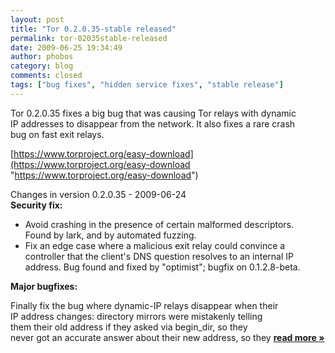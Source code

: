 ```yaml
---
layout: post
title: "Tor 0.2.0.35-stable released"
permalink: tor-02035stable-released
date: 2009-06-25 19:34:49
author: phobos
category: blog
comments: closed
tags: ["bug fixes", "hidden service fixes", "stable release"]
---
```


Tor 0.2.0.35 fixes a big bug that was causing Tor relays with dynamic  
 IP addresses to disappear from the network. It also fixes a rare crash  
 bug on fast exit relays.

[https://www.torproject.org/easy-download](https://www.torproject.org/easy-download "https://www.torproject.org/easy-download")

Changes in version 0.2.0.35 - 2009-06-24  
 **Security fix:**

-   Avoid crashing in the presence of certain malformed descriptors.  
     Found by lark, and by automated fuzzing.
-   Fix an edge case where a malicious exit relay could convince a  
     controller that the client's DNS question resolves to an internal IP  
     address. Bug found and fixed by "optimist"; bugfix on 0.1.2.8-beta.

**Major bugfixes:**

Finally fix the bug where dynamic-IP relays disappear when their  
 IP address changes: directory mirrors were mistakenly telling  
 them their old address if they asked via begin\_dir, so they  
 never got an accurate answer about their new address, so they [**read more »**](https://blog.torproject.org/blog/tor-02035stable-released)
